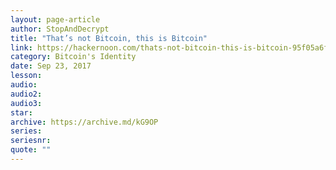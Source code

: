 ```yaml
---
layout: page-article
author: StopAndDecrypt
title: "That’s not Bitcoin, this is Bitcoin"
link: https://hackernoon.com/thats-not-bitcoin-this-is-bitcoin-95f05a6fd6c2
category: Bitcoin's Identity
date: Sep 23, 2017
lesson: 
audio: 
audio2: 
audio3: 
star: 
archive: https://archive.md/kG9OP
series: 
seriesnr: 
quote: ""
---
```

